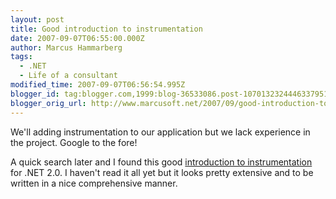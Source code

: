 ```yaml
---
layout: post
title: Good introduction to instrumentation
date: 2007-09-07T06:55:00.000Z
author: Marcus Hammarberg
tags:
  - .NET
  - Life of a consultant
modified_time: 2007-09-07T06:56:54.995Z
blogger_id: tag:blogger.com,1999:blog-36533086.post-1070132324446337951
blogger_orig_url: http://www.marcusoft.net/2007/09/good-introduction-to-instrumentation.html
---
```


We'll adding instrumentation to our application but we lack
experience in the project. Google to the fore!

A quick search later and I found this good [introduction to
instrumentation](http://www.grimes.demon.co.uk/workshops/instrumentationWS.htm)
for .NET 2.0. I haven't read it all yet but it looks pretty extensive
and to be written in a nice comprehensive manner.
